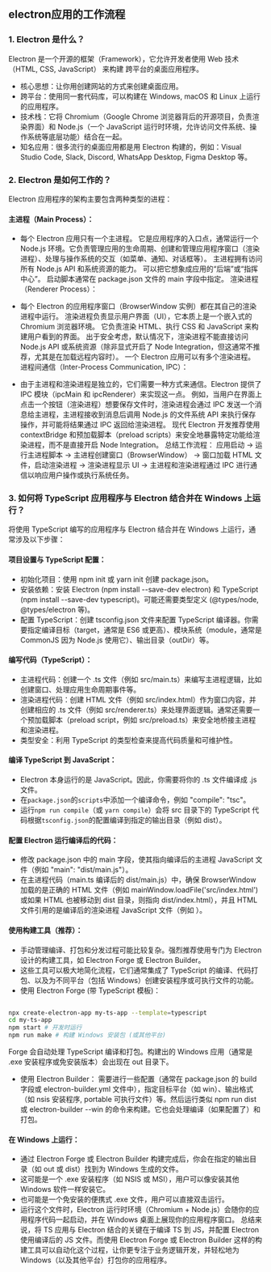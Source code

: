 ## electron应用的工作流程

### 1. Electron 是什么？
Electron 是一个开源的框架（Framework），它允许开发者使用 Web 技术（HTML, CSS, JavaScript） 来构建 跨平台的桌面应用程序。

- 核心思想：让你用创建网站的方式来创建桌面应用。
- 跨平台：使用同一套代码库，可以构建在 Windows, macOS 和 Linux 上运行的应用程序。
- 技术栈：它将 Chromium（Google Chrome 浏览器背后的开源项目，负责渲染界面）和 Node.js（一个 JavaScript 运行时环境，允许访问文件系统、操作系统等底层功能）结合在一起。
- 知名应用：很多流行的桌面应用都是用 Electron 构建的，例如：Visual Studio Code, Slack, Discord, WhatsApp Desktop, Figma Desktop 等。

### 2. Electron 是如何工作的？
Electron 应用程序的架构主要包含两种类型的进程：

#### 主进程（Main Process）：

- 每个 Electron 应用只有一个主进程。
它是应用程序的入口点，通常运行一个 Node.js 环境。它负责管理应用的生命周期、创建和管理应用程序窗口（渲染进程）、处理与操作系统的交互（如菜单、通知、对话框等）。
主进程拥有访问所有 Node.js API 和系统资源的能力。
可以把它想象成应用的“后端”或“指挥中心”。
启动脚本通常在 package.json 文件的 main 字段中指定。
渲染进程（Renderer Process）：

- 每个 Electron 的应用程序窗口（BrowserWindow 实例）都在其自己的渲染进程中运行。
渲染进程负责显示用户界面（UI），它本质上是一个嵌入式的 Chromium 浏览器环境。
它负责渲染 HTML、执行 CSS 和 JavaScript 来构建用户看到的界面。
出于安全考虑，默认情况下，渲染进程不能直接访问 Node.js API 或系统资源（除非显式开启了 Node Integration，但这通常不推荐，尤其是在加载远程内容时）。
一个 Electron 应用可以有多个渲染进程。
进程间通信（Inter-Process Communication, IPC）：

- 由于主进程和渲染进程是独立的，它们需要一种方式来通信。Electron 提供了 IPC 模块（ipcMain 和 ipcRenderer）来实现这一点。
例如，当用户在界面上点击一个按钮（渲染进程）想要保存文件时，渲染进程会通过 IPC 发送一个消息给主进程，主进程接收到消息后调用 Node.js 的文件系统 API 来执行保存操作，并可能将结果通过 IPC 返回给渲染进程。
现代 Electron 开发推荐使用 contextBridge 和预加载脚本（preload scripts）来安全地暴露特定功能给渲染进程，而不是直接开启 Node Integration。
总结工作流程：
应用启动 -> 运行主进程脚本 -> 主进程创建窗口（BrowserWindow） -> 窗口加载 HTML 文件，启动渲染进程 -> 渲染进程显示 UI -> 主进程和渲染进程通过 IPC 进行通信以响应用户操作或执行系统任务。

### 3. 如何将 TypeScript 应用程序与 Electron 结合并在 Windows 上运行？
将使用 TypeScript 编写的应用程序与 Electron 结合并在 Windows 上运行，通常涉及以下步骤：

#### 项目设置与 TypeScript 配置：

- 初始化项目：使用 npm init 或 yarn init 创建 package.json。
- 安装依赖：安装 Electron (npm install --save-dev electron) 和 TypeScript (npm install --save-dev typescript)。可能还需要类型定义 (@types/node, @types/electron 等)。
- 配置 TypeScript：创建 tsconfig.json 文件来配置 TypeScript 编译器。你需要指定编译目标（target，通常是 ES6 或更高）、模块系统（module，通常是 CommonJS 因为 Node.js 使用它）、输出目录（outDir）等。

#### 编写代码（TypeScript）：

- 主进程代码：创建一个 .ts 文件（例如 src/main.ts）来编写主进程逻辑，比如创建窗口、处理应用生命周期事件等。
- 渲染进程代码：创建 HTML 文件（例如 src/index.html）作为窗口内容，并创建相应的 .ts 文件（例如 src/renderer.ts）来处理界面逻辑。通常还需要一个预加载脚本（preload script，例如 src/preload.ts）来安全地桥接主进程和渲染进程。
- 类型安全：利用 TypeScript 的类型检查来提高代码质量和可维护性。

#### 编译 TypeScript 到 JavaScript：

- Electron 本身运行的是 JavaScript。因此，你需要将你的 .ts 文件编译成 .js 文件。
- 在`package.json`的`scripts`中添加一个编译命令，例如 "compile": "tsc"。
- 运行`npm run compile`（或 `yarn compile`）会将 src 目录下的 TypeScript 代码根据`tsconfig.json`的配置编译到指定的输出目录（例如 dist）。

#### 配置 Electron 运行编译后的代码：

- 修改 package.json 中的 main 字段，使其指向编译后的主进程 JavaScript 文件（例如 "main": "dist/main.js"）。
- 在主进程代码（main.ts 编译后的 dist/main.js）中，确保 BrowserWindow 加载的是正确的 HTML 文件（例如 mainWindow.loadFile('src/index.html') 或如果 HTML 也被移动到 dist 目录，则指向 dist/index.html），并且 HTML 文件引用的是编译后的渲染进程 JavaScript 文件（例如 <script src="../dist/renderer.js"></script>）。
#### 使用构建工具（推荐）：

- 手动管理编译、打包和分发过程可能比较复杂。强烈推荐使用专门为 Electron 设计的构建工具，如 Electron Forge 或 Electron Builder。
- 这些工具可以极大地简化流程，它们通常集成了 TypeScript 的编译、代码打包、以及为不同平台（包括 Windows）创建安装程序或可执行文件的功能。
- 使用 Electron Forge (带 TypeScript 模板)：
```Bash

npx create-electron-app my-ts-app --template=typescript
cd my-ts-app
npm start # 开发时运行
npm run make # 构建 Windows 安装包 (或其他平台)
```

Forge 会自动处理 TypeScript 编译和打包。构建出的 Windows 应用（通常是 .exe 安装程序或免安装版本）会出现在 out 目录下。
- 使用 Electron Builder： 需要进行一些配置（通常在 package.json 的 build 字段或 electron-builder.yml 文件中），指定目标平台（如 win）、输出格式（如 nsis 安装程序, portable 可执行文件）等。然后运行类似 npm run dist 或 electron-builder --win 的命令来构建。它也会处理编译（如果配置了）和打包。
#### 在 Windows 上运行：

- 通过 Electron Forge 或 Electron Builder 构建完成后，你会在指定的输出目录（如 out 或 dist）找到为 Windows 生成的文件。
- 这可能是一个 .exe 安装程序（如 NSIS 或 MSI），用户可以像安装其他 Windows 软件一样安装它。
- 也可能是一个免安装的便携式 .exe 文件，用户可以直接双击运行。
- 运行这个文件时，Electron 运行时环境（Chromium + Node.js）会随你的应用程序代码一起启动，并在 Windows 桌面上展现你的应用程序窗口。
总结来说，将 TS 应用与 Electron 结合的关键在于编译 TS 到 JS，并配置 Electron 使用编译后的 JS 文件。而使用 Electron Forge 或 Electron Builder 这样的构建工具可以自动化这个过程，让你更专注于业务逻辑开发，并轻松地为 Windows（以及其他平台）打包你的应用程序。